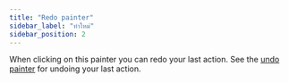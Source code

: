 ```yaml
---
title: "Redo painter"
sidebar_label: "ทำใหม่"
sidebar_position: 2
---
```


When clicking on this painter you can redo your last action. See the [undo painter](undo) for undoing your last action.
